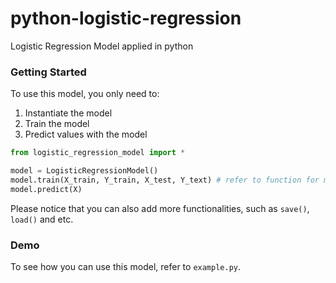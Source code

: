 # python-logistic-regression

Logistic Regression Model applied in python

### Getting Started

To use this model, you only need to:

1. Instantiate the model
2. Train the model
3. Predict values with the model

```python
from logistic_regression_model import *

model = LogisticRegressionModel()
model.train(X_train, Y_train, X_test, Y_text) # refer to function for more details
model.predict(X)
```

Please notice that you can also add more functionalities, such as `save()`, `load()` and etc.

### Demo

To see how you can use this model, refer to `example.py`.
